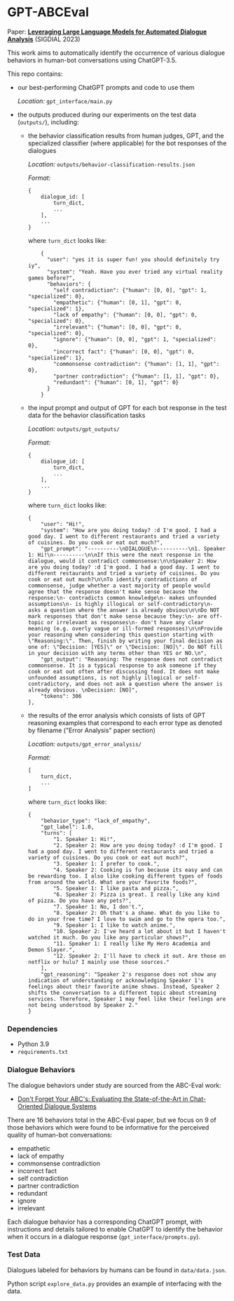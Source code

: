 # GPT-ABCEval

Paper: [**Leveraging Large Language Models for Automated Dialogue Analysis**](paper.pdf) (SIGDIAL 2023)

 This work aims to automatically identify the occurrence of various dialogue behaviors in human-bot conversations using ChatGPT-3.5. 
 
This repo contains:
 
* our best-performing ChatGPT prompts and code to use them

  *Location:* `gpt_interface/main.py`


* the outputs produced during our experiments on the test data (`outputs/`), including:  

  * the behavior classification results from human judges, GPT, and the specialized classifier (where applicable) for the bot responses of the dialogues 

    *Location:* `outputs/behavior-classification-results.json`
  
    *Format:*
    ```
    {
        dialogue_id: [
            turn_dict, 
            ...
        ],
        ...
    }
    ```
  
    where `turn_dict` looks like:
  
    ```
        {
          "user": "yes it is super fun! you should definitely try iy",
          "system": "Yeah. Have you ever tried any virtual reality games before?",
          "behaviors": {
            "self contradiction": {"human": [0, 0], "gpt": 1, "specialized": 0},
            "empathetic": {"human": [0, 1], "gpt": 0, "specialized": 1},
            "lack of empathy": {"human": [0, 0], "gpt": 0, "specialized": 0},
            "irrelevant": {"human": [0, 0], "gpt": 0, "specialized": 0},
            "ignore": {"human": [0, 0], "gpt": 1, "specialized": 0},
            "incorrect fact": {"human": [0, 0], "gpt": 0, "specialized": 1},
            "commonsense contradiction": {"human": [1, 1], "gpt": 0},
            "partner contradiction": {"human": [1, 1], "gpt": 0},
            "redundant": {"human": [0, 1], "gpt": 0}
          }
        }
      ```

  * the input prompt and output of GPT for each bot response in the test data for the behavior classification tasks

    *Location:* `outputs/gpt_outputs/`
  
    *Format:*
    ```
    {
        dialogue_id: [
            turn_dict, 
            ...
        ],
        ...
    }
    ```
  
    where `turn_dict` looks like:
  
    ```
    {
        "user": "Hi!",
        "system": "How are you doing today? :d I'm good. I had a good day. I went to different restaurants and tried a variety of cuisines. Do you cook or eat out much?",
        "gpt_prompt": "----------\nDIALOGUE\n----------\n1. Speaker 1: Hi!\n----------\n\nIf this were the next response in the dialogue, would it contradict commonsense:\n\nSpeaker 2: How are you doing today? :d I'm good. I had a good day. I went to different restaurants and tried a variety of cuisines. Do you cook or eat out much?\n\nTo identify contradictions of commonsense, judge whether a vast majority of people would agree that the response doesn't make sense because the response:\n- contradicts common knowledge\n- makes unfounded assumptions\n- is highly illogical or self-contradictory\n- asks a question where the answer is already obvious\n\nDo NOT mark responses that don't make sense because they:\n- are off-topic or irrelevant as responses\n- don't have any clear meaning (e.g. overly vague or ill-formed responses)\n\nProvide your reasoning when considering this question starting with \"Reasoning:\". Then, finish by writing your final decision as one of: \"Decision: [YES]\" or \"Decision: [NO]\". Do NOT fill in your decision with any terms other than YES or NO.\n",
        "gpt_output": "Reasoning: The response does not contradict commonsense. It is a typical response to ask someone if they cook or eat out often after discussing food. It does not make unfounded assumptions, is not highly illogical or self-contradictory, and does not ask a question where the answer is already obvious. \nDecision: [NO]",
        "tokens": 306
    },
    ```


  * the results of the error analysis which consists of lists of GPT reasoning examples that correspond to each error type as denoted by filename ("Error Analysis" paper section)

    *Location:* `outputs/gpt_error_analysis/`
  
    *Format:*
    ```
    [
        turn_dict,
        ...
    ]
    ```
  
    where `turn_dict` looks like:
  
    ```
    {
        "behavior_type": "lack_of_empathy",
        "gpt_label": 1.0,
        "turns": [
            "1. Speaker 1: Hi!",
            "2. Speaker 2: How are you doing today? :d I'm good. I had a good day. I went to different restaurants and tried a variety of cuisines. Do you cook or eat out much?",
            "3. Speaker 1: I prefer to cook.",
            "4. Speaker 2: Cooking is fun because its easy and can be rewarding too. I also like cooking different types of foods from around the world. What are your favorite foods?",
            "5. Speaker 1: I like pasta and pizza.",
            "6. Speaker 2: Pizza is great. I really like any kind of pizza. Do you have any pets?",
            "7. Speaker 1: No, I don't.",
            "8. Speaker 2: Oh that's a shame. What do you like to do in your free time? I love to swim and go to the opera too.",
            "9. Speaker 1: I like to watch anime.",
            "10. Speaker 2: I've heard a lot about it but I haven't watched it much. Do you like any particular shows?",
            "11. Speaker 1: I really like My Hero Academia and Demon Slayer.",
            "12. Speaker 2: I'll have to check it out. Are those on netflix or hulu? I mainly use those sources."
        ],
        "gpt_reasoning": "Speaker 2's response does not show any indication of understanding or acknowledging Speaker 1's feelings about their favorite anime shows. Instead, Speaker 2 shifts the conversation to a different topic about streaming services. Therefore, Speaker 1 may feel like their feelings are not being understood by Speaker 2."
    }
    ```

### Dependencies

* Python 3.9
* `requirements.txt`

### Dialogue Behaviors

The dialogue behaviors under study are sourced from the ABC-Eval work:
* [Don't Forget Your ABC's: Evaluating the State-of-the-Art in Chat-Oriented Dialogue Systems](https://arxiv.org/pdf/2212.09180.pdf)

There are 16 behaviors total in the ABC-Eval paper, but we focus on 9 of those behaviors which were found to be informative for the perceived quality of human-bot conversations:

* empathetic
* lack of empathy
* commonsense contradiction
* incorrect fact
* self contradiction
* partner contradiction
* redundant
* ignore
* irrelevant

Each dialogue behavior has a corresponding ChatGPT prompt, with instructions and details tailored to enable ChatGPT to identify the behavior when it occurs in a dialogue response (`gpt_interface/prompts.py`).

### Test Data

Dialogues labeled for behaviors by humans can be found in `data/data.json`.

Python script `explore_data.py` provides an example of interfacing with the data.



